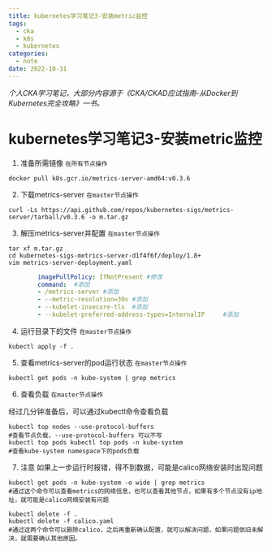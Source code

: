 ```yaml
---
title: kubernetes学习笔记3-安装metric监控
tags:
  - cka
  - k8s
  - kubernetes
categories:
  - note
date: 2022-10-31
---
```


*个人CKA学习笔记，大部分内容源于《CKA/CKAD应试指南-从Docker到Kubernetes完全攻略》一书。*
# kubernetes学习笔记3-安装metric监控


1. 准备所需镜像
`在所有节点操作`
```shell
docker pull k8s.gcr.io/metrics-server-amd64:v0.3.6
```
2. 下载metrics-server
`在master节点操作`
```shell
curl -Ls https://api.github.com/repos/kubernetes-sigs/metrics-server/tarball/v0.3.6 -o m.tar.gz
```
3. 解压metrics-server并配置
`在master节点操作`

```shell
tar xf m.tar.gz
cd kubernetes-sigs-metrics-server-d1f4f6f/deploy/1.8+
vim metrics-server-deployment.yaml
```
```yaml
        imagePullPolicy: IfNotPresent #修改
        command:  #添加
        - /metrics-server #添加
        - --metric-resolution=30s #添加
        - --kubelet-insecure-tls  #添加
        - --kubelet-preferred-address-types=InternalIP     #添加
```
4. 运行目录下的文件
`在master节点操作`

```shell
kubectl apply -f .
```
5. 查看metrics-server的pod运行状态
`在master节点操作`

```shell
kubectl get pods -n kube-system | grep metrics
```
6. 查看负载
`在master节点操作`

经过几分钟准备后，可以通过kubectl命令查看负载
```shell
kubectl top nodes --use-protocol-buffers 
#查看节点负载，--use-protocol-buffers 可以不写
kubectl top pods kubectl top pods -n kube-system
#查看kube-system namespace下的pods负载
```

7. 注意
如果上一步运行时报错，得不到数据，可能是calico网络安装时出现问题
```shell
kubectl get pods -n kube-system -o wide | grep metrics
#通过这个命令可以查看metrics的网络信息，也可以查看其他节点，如果有多个节点没有ip地址，就可能是calico网络安装有问题

kubectl delete -f .
kubectl delete -f calico.yaml
#通过这两个命令可以删除calico，之后再重新确认配置，就可以解决问题，如果问题依旧未解决，就需要确认其他原因。

```